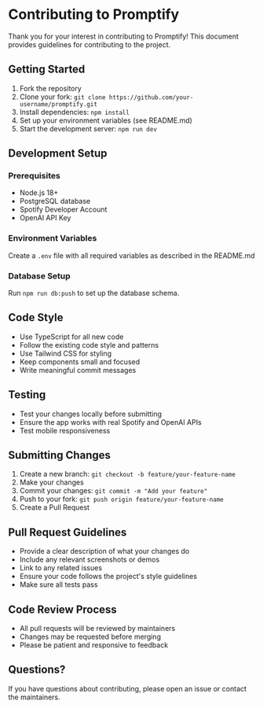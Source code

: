 # Contributing to Promptify

Thank you for your interest in contributing to Promptify! This document provides guidelines for contributing to the project.

## Getting Started

1. Fork the repository
2. Clone your fork: `git clone https://github.com/your-username/promptify.git`
3. Install dependencies: `npm install`
4. Set up your environment variables (see README.md)
5. Start the development server: `npm run dev`

## Development Setup

### Prerequisites
- Node.js 18+
- PostgreSQL database
- Spotify Developer Account
- OpenAI API Key

### Environment Variables
Create a `.env` file with all required variables as described in the README.md

### Database Setup
Run `npm run db:push` to set up the database schema.

## Code Style

- Use TypeScript for all new code
- Follow the existing code style and patterns
- Use Tailwind CSS for styling
- Keep components small and focused
- Write meaningful commit messages

## Testing

- Test your changes locally before submitting
- Ensure the app works with real Spotify and OpenAI APIs
- Test mobile responsiveness

## Submitting Changes

1. Create a new branch: `git checkout -b feature/your-feature-name`
2. Make your changes
3. Commit your changes: `git commit -m "Add your feature"`
4. Push to your fork: `git push origin feature/your-feature-name`
5. Create a Pull Request

## Pull Request Guidelines

- Provide a clear description of what your changes do
- Include any relevant screenshots or demos
- Link to any related issues
- Ensure your code follows the project's style guidelines
- Make sure all tests pass

## Code Review Process

- All pull requests will be reviewed by maintainers
- Changes may be requested before merging
- Please be patient and responsive to feedback

## Questions?

If you have questions about contributing, please open an issue or contact the maintainers.
